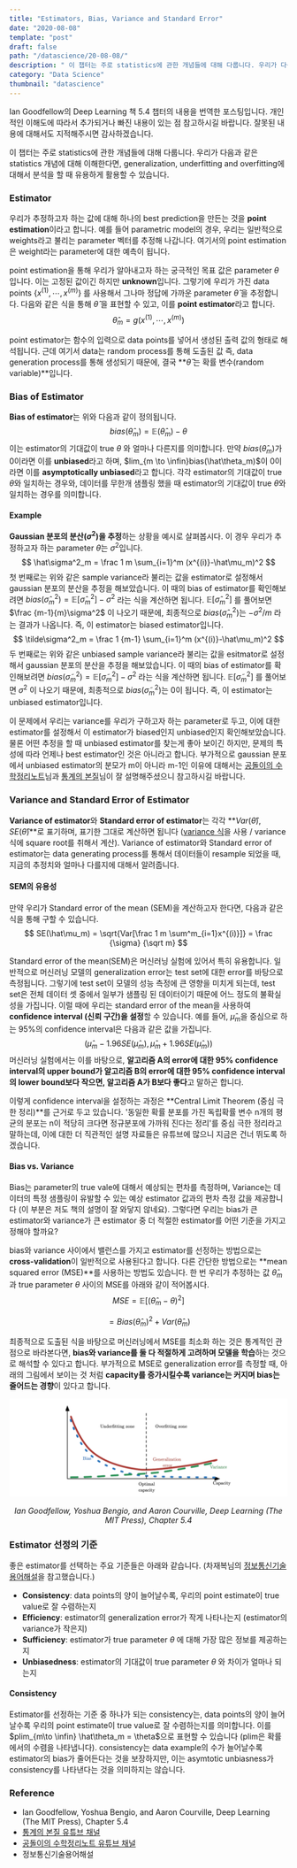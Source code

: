 ```yaml
---
title: "Estimators, Bias, Variance and Standard Error"
date: "2020-08-08"
template: "post"
draft: false
path: "/datascience/20-08-08/"
description: " 이 챕터는 주로 statistics에 관한 개념들에 대해 다룹니다. 우리가 다음과 같은 statistics 개념에 대해 이해한다면, generalization, underfitting and overfitting에 대해서 분석을 할 때 유용하게 활용할 수 있습니다."
category: "Data Science"
thumbnail: "datascience"
---
```


 Ian Goodfellow의 Deep Learning 책 5.4 챕터의 내용을 번역한 포스팅입니다. 개인적인 이해도에 따라서 추가되거나 빠진 내용이 있는 점 참고하시길 바랍니다. 잘못된 내용에 대해서도 지적해주시면 감사하겠습니다.

 이 챕터는 주로 statistics에 관한 개념들에 대해 다룹니다. 우리가 다음과 같은 statistics 개념에 대해 이해한다면, generalization, underfitting and overfitting에 대해서 분석을 할 때 유용하게 활용할 수 있습니다. 

### Estimator

 우리가 추정하고자 하는 값에 대해 하나의 best prediction을 만든는 것을 **point estimation**이라고 합니다. 예를 들어 parametric model의 경우, 우리는 일반적으로 weights라고 불리는 parameter 벡터를 추정해 나갑니다. 여기서의 point estimation은 weight라는 parameter에 대한 예측이 됩니다.



point estimation을 통해 우리가 알아내고자 하는 궁극적인 목표 값은 parameter $\theta$ 입니다. 이는 고정된 값이긴 하지만 **unknown**입니다. 그렇기에 우리가 가진 data points {$x^{(1)},\cdots,x^{(m)}$} 를 사용해서 그나마 정답에 가까운 parameter $\hat\theta$ 을 추정합니다. 다음와 같은 식을 통해 $\hat\theta$ 을 표현할 수 있고, 이를 **point estimator**라고 합니다.
$$
\hat\theta_m = g(x^{(1)},\cdots,x^{(m)})
$$


point estimator는 함수의 입력으로 data points를 넣어서 생성된 출력 값의 형태로 해석됩니다. 근데 여기서 data는 random process를 통해 도출된 값 즉, data generation process를 통해 생성되기 때문에, 결국 **$\hat\theta$ 는 확률 변수(random variable)**입니다. 

### Bias of Estimator

 **Bias of estimator**는 위와 다음과 같이 정의됩니다. 
$$
bias(\hat\theta_m) = \mathbb E(\hat\theta_m)-\theta
$$
이는 estimator의 기대값이 true $\theta$ 와 얼마나 다른지를 의미합니다. 만약 $bias(\hat\theta_m)$가 0이라면 이를 **unbiased**라고 하며, $lim_{m \to \infin}bias(\hat\theta_m)$이 0이라면 이를 **asymptotically unbiased**라고 합니다. 각각 estimator의 기대값이 true $\theta$와 일치하는 경우와, 데이터를 무한개 샘플링 했을 때 estimator의 기대값이 true $\theta$와 일치하는 경우를 의미합니다.

#### Example

 **Gaussian 분포의 분산($\sigma^2$)을 추정**하는 상황을 예시로 살펴봅시다. 이 경우 우리가 추정하고자 하는 parameter $\theta$는 $\sigma^2$입니다.
$$
\hat\sigma^2_m = \frac 1 m \sum_{i=1}^m (x^{(i)}-\hat\mu_m)^2
$$
첫 번째로는 위와 같은 sample variance라 불리는 값을 estimator로 설정해서 gaussian 분포의 분산을 추정을 해보았습니다. 이 때의 bias of estimator를 확인해보려면 $bias(\hat\sigma^2_m) = \mathbb E[\hat\sigma^2_m]-\sigma^2$ 라는 식을 계산하면 됩니다. $\mathbb E[\hat\sigma^2_m]$ 를 풀어보면 $\frac {m-1}{m}\sigma^2$ 이 나오기 때문에, 최종적으로 $bias(\hat\sigma^2_m)$는 $-\sigma^2/m$ 라는 결과가 나옵니다. 즉, 이 estimator는 biased estimator입니다.
$$
\tilde\sigma^2_m = \frac 1 {m-1} \sum_{i=1}^m (x^{(i)}-\hat\mu_m)^2
$$
두 번째로는 위와 같은 unbiased sample variance라 불리는 값을 esitmator로 설정해서 gaussian 분포의 분산을 추정을 해보았습니다. 이 때의 bias of estimator를 확인해보려면 $bias(\tilde\sigma^2_m) = \mathbb E[\tilde\sigma^2_m]-\sigma^2$ 라는 식을 계산하면 됩니다. $\mathbb E[\tilde\sigma^2_m]$ 를 풀어보면 $\sigma^2$ 이 나오기 때문에, 최종적으로 $bias(\tilde\sigma^2_m)$는 0이 됩니다. 즉, 이 estimator는 unbiased estimator입니다.



이 문제에서 우리는 variance를 우리가 구하고자 하는 parameter로 두고, 이에 대한 estimator를 설정해서 이 estimator가 biased인지 unbiased인지 확인해보았습니다. 물론 어떤 추정을 할 때 unbiased estimator를 찾는게 좋아 보이긴 하지만, 문제의 특성에 따라 언제나 best estimator인 것은 아니라고 합니다. 부가적으로 gaussian 분포에서 unbiased estimator의 분모가 m이 아니라 m-1인 이유에 대해서는 [공돌이의 수학정리노트](https://www.youtube.com/watch?v=UWh6fmb5btY)님과 [통계의 본질](https://www.youtube.com/watch?v=faVIwae-wkw)님이 잘 설명해주셨으니 참고하시길 바랍니다. 

### Variance and Standard Error of Estimator

 **Variance of estimator**와 **Standard error of estimator**는 각각 **$Var(\hat\theta)$, $SE(\hat\theta)$**로 표기하며, 표기한 그대로 계산하면 됩니다 ([variance 식](https://ko.wikipedia.org/wiki/분산)을 사용 / variance 식에 square root를 취해서 계산). Variance of estimator와 Standard error of estimator는 data generating process를 통해서 데이터들이 resample 되었을 때, 지금의 추정치와 얼마나 다를지에 대해서 알려줍니다.

#### SEM의 유용성

 만약 우리가 Standard error of the mean (SEM)을 계산하고자 한다면, 다음과 같은 식을 통해 구할 수 있습니다. 
$$
SE(\hat\mu_m) = \sqrt{Var[\frac 1 m \sum^m_{i=1}x^{(i)}]} = \frac {\sigma} {\sqrt m}
$$


Standard error of the mean(SEM)은 머신러닝 실험에 있어서 특히 유용합니다. 일반적으로 머신러닝 모델의 generalization error는 test set에 대한 error를 바탕으로 측정됩니다. 그렇기에 test set이 모델의 성능 측정에 큰 영향을 미치게 되는데, test set은 전체 데이터 셋 중에서 일부가 샘플링 된 데이터이기 때문에 어느 정도의 불확실성을 가집니다. 이럴 때에 우리는 standard error of the mean을 사용하여 **confidence interval (신뢰 구간)을 설정**할 수 있습니다. 예를 들어, $\hat\mu_m$을 중심으로 하는 95%의 confidence interval은 다음과 같은 값을 가집니다. 
$$
(\hat\mu_m-1.96SE(\hat\mu_m), \hat\mu_m+1.96SE(\hat\mu_m))
$$
머신러닝 실험에서는 이를 바탕으로, **알고리즘 A의 error에 대한 95% confidence interval의 upper bound가 알고리즘 B의 error에 대한 95% confidence interval의 lower bound보다 작으면, 알고리즘 A가 B보다 좋다**고 말하곤 합니다.

이렇게 confidence interval을 설정하는 과정은 **Central Limit Theorem (중심 극한 정리)**를 근거로 두고 있습니다. '동일한 확률 분포를 가진 독립확률 변수 n개의 평균의 분포는 n이 적당히 크다면 정규분포에 가까워 진다는 정리'를 중심 극한 정리라고 말하는데, 이에 대한 더 직관적인 설명 자료들은 유튜브에 많으니 지금은 건너 뛰도록 하겠습니다.

#### Bias vs. Variance

 Bias는 parameter의 true vale에 대해서 예상되는 편차를 측정하며, Variance는 데이터의 특정 샘플링이 유발할 수 있는 예상 estimator 값과의 편차 측정 값을 제공합니다 (이 부분은 저도 책의 설명이 잘 와닿지 않네요). 그렇다면 우리는 bias가 큰 estimator와 variance가 큰 estimator 중 더 적절한 estimator를 어떤 기준을 가지고 정해야 할까요?

bias와 variance 사이에서 밸런스를 가지고 estimator를 선정하는 방법으로는 **cross-validation**이 일반적으로 사용된다고 합니다. 다른 간단한 방법으로는 **mean squared error (MSE)**를 사용하는 방법도 있습니다. 한 번 우리가 추정하는 값 $\hat\theta_m$과 true parameter $\theta$ 사이의 MSE를 아래와 같이 적어봅시다.
$$
MSE = \mathbb E[(\hat\theta_m - \theta)^2]
$$

$$
= Bias(\hat\theta_m)^2 + Var(\hat\theta_m)
$$

최종적으로 도출된 식을 바탕으로 머신러닝에서 MSE를 최소화 하는 것은 통계적인 관점으로 바라본다면, **bias와 variance를 둘 다 적절하게 고려하며 모델을 학습**하는 것으로 해석할 수 있다고 합니다. 부가적으로 MSE로 generalization error를 측정할 때, 아래의 그림에서 보이는 것 처럼 **capacity를 증가시킬수록 variance는 커지며 bias는 줄어드는 경향**이 있다고 합니다.

<center><img src="../img/20-08-08-1.png"><p>
  <i>Ian Goodfellow, Yoshua Bengio, and Aaron Courville, Deep Learning (The MIT Press), Chapter 5.4</i>
  </p></center>

### Estimator 선정의 기준

좋은 estimator를 선택하는 주요 기준들은 아래와 같습니다. (차재복님의 [정보통신기술용어해설](http://www.ktword.co.kr/abbr_view.php?m_temp1=458&id=1240)을 참고했습니다.)

- **Consistency**: data points의 양이 늘어날수록, 우리의 point estimate이 true value로 잘 수렴하는지 
- **Efficiency**: estimator의 generalization error가 작게 나타나는지 (estimator의 variance가 작은지)
- **Sufficiency**: estimator가 true parameter $\theta$ 에 대해 가장 많은 정보를 제공하는지
- **Unbiasedness**: estimator의 기대값이 true parameter $\theta$ 와 차이가 얼마나 되는지

#### Consistency

 Estimator를 선정하는 기준 중 하나가 되는 consistency는, data points의 양이 늘어날수록 우리의 point estimate이 true value로 잘 수렴하는지를 의미합니다. 이를 $plim_{m\to \infin} \hat\theta_m = \theta$으로 표현할 수 있습니다 (plim은 확률에서의 수렴을 나타냅니다). consistency는 data example의 수가 늘어날수록 estimator의 bias가 줄어든다는 것을 보장하지만, 이는 asymtotic unbiasness가 consistency를 나타낸다는 것을 의미하지는 않습니다.

### Reference

- Ian Goodfellow, Yoshua Bengio, and Aaron Courville, Deep Learning (The MIT Press), Chapter 5.4
- [통계의 본질 유튜브 채널](https://www.youtube.com/watch?v=faVIwae-wkw)
- [공돌이의 수학정리노트 유튜브 채널](https://www.youtube.com/watch?v=UWh6fmb5btY)
- 정보통신기술용어해설



